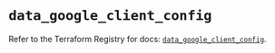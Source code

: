# `data_google_client_config`

Refer to the Terraform Registry for docs: [`data_google_client_config`](https://registry.terraform.io/providers/hashicorp/google/5.38.0/docs/data-sources/client_config).
